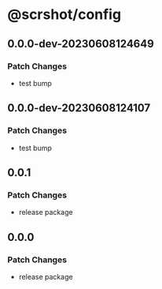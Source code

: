 # @scrshot/config

## 0.0.0-dev-20230608124649

### Patch Changes

- test bump

## 0.0.0-dev-20230608124107

### Patch Changes

- test bump

## 0.0.1

### Patch Changes

- release package

## 0.0.0

### Patch Changes

- release package
